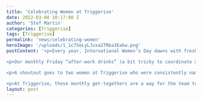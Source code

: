 ```yaml
---
title: 'Celebrating Women at Triggerise'
date: 2022-03-08 10:17:00 Z
author: 'Stef Martin'
categories: [Triggerise]
tags: [Triggerise]
permalink: 'news/celebrating-women'
heroImage: '/uploads/1_1c75eLyLJvxa2TRba3Eakw.png'
postContent: '<p>Every year, International Women’s Day dawns with fresh hope for the sisters, friends, and mothers around the world. There is no country where women don’t face some kind of challenge in their everyday lives, but there is also no country where there isn’t some kind of action being taken to face those challenges. In our work every single day, girls and women are at the forefront of all our actions. From each line of code written and every cent raised springs a shared goal: improving the lives of women and those around them.</p>

<p>Our monthly Friday “after-work drinks” (a bit tricky to coordinate across all our time zones when one person’s 4pm is someone else’s lunchtime) were dedicated to celebrating all the women in our own team. We spent the time sharing and listening to different perspectives on what it means to be a woman, illustrating and discussing the many strengths of women, diving into quotes immortalised by women, and rounded up with reflecting on what had been shared in the broader session and various breakout rooms.</p>

<p>A shoutout goes to two women at Triggerise who were consistently named in the session as women our team particularly appreciated: Gabriella Garnett, our astute Learning and Development Lead, and Sharon Muchemwa, our contagiously kind Resourcer.</p>

<p>At Triggerise, these monthly get-togethers are a way for the team to unwind at the end of a week, get to know one another on a more personal level, and have a bit of fun in the process. But every now and then, the jokes and banter are infused with poignancy as we share experiences, ideals, and aspirations. So, from our team to you, we wish you a happy International Women’s Day. Join us and millions of others as we do what we can to break the cycles of poverty, abuse, and stigma that women and girls around the globe are subject to.</p>'
layout: post
---
```


